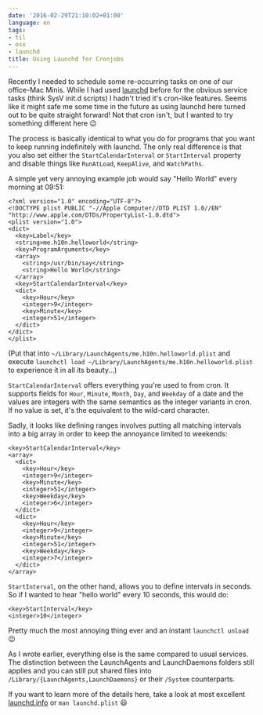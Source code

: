 ```yaml
---
date: '2016-02-29T21:10:02+01:00'
language: en
tags:
- til
- osx
- launchd
title: Using Launchd for Cronjobs
---
```


Recently I needed to schedule some re-occurring tasks on one of our office-Mac
Minis. While I had used [launchd][] before for the obvious service tasks (think
SysV init.d scripts) I hadn't tried it's cron-like features. Seems like it might
safe me some time in the future as using launchd here turned out to be quite
straight forward! Not that cron isn't, but I wanted to try something different
here 😉

The process is basically identical to what you do for programs that you want to
keep running indefinitely with launchd. The only real difference is that you
also set either the `StartCalendarInterval` or `StartInterval` property and
disable things like `RunAtLoad`, `KeepAlive`, and `WatchPaths`.

A simple yet very annoying example job would say "Hello World" every morning at
09:51:

```
<?xml version="1.0" encoding="UTF-8"?>
<!DOCTYPE plist PUBLIC "-//Apple Computer//DTD PLIST 1.0//EN" "http://www.apple.com/DTDs/PropertyList-1.0.dtd">
<plist version="1.0">
<dict>
  <key>Label</key>
  <string>me.h10n.helloworld</string>
  <key>ProgramArguments</key>
  <array>
    <string>/usr/bin/say</string>
    <string>Hello World</string>
  </array>
  <key>StartCalendarInterval</key>
  <dict>
    <key>Hour</key>
    <integer>9</integer>
    <key>Minute</key>
    <integer>51</integer>
  </dict>
</dict>
</plist>
```

(Put that into `~/Library/LaunchAgents/me.h10n.helloworld.plist` and execute
`launchctl load ~/Library/LaunchAgents/me.h10n.helloworld.plist` to experience
it in all its beauty...)

`StartCalendarInterval` offers everything you're used to from cron. It supports
fields for `Hour`, `Minute`, `Month`, `Day`, and `Weekday` of a date and the
values are integers with the same semantics as the integer variants in cron. If
no value is set, it's the equivalent to the wild-card character.

Sadly, it looks like defining ranges involves putting all matching intervals
into a big array in order to keep the annoyance limited to weekends:

```
<key>StartCalendarInterval</key>
<array>
  <dict>
    <key>Hour</key>
    <integer>9</integer>
    <key>Minute</key>
    <integer>51</integer>
    <key>Weekday</key>
    <integer>6</integer>
  </dict>
  <dict>
    <key>Hour</key>
    <integer>9</integer>
    <key>Minute</key>
    <integer>51</integer>
    <key>Weekday</key>
    <integer>7</integer>
  </dict>
</array>
```

`StartInterval`, on the other hand, allows you to define intervals in
seconds. So if I wanted to hear "hello world" every 10 seconds, this would do:

```
<key>StartInterval</key>
<integer>10</integer>
```

Pretty much the most annoying thing ever and an instant `launchctl unload` 😉

As I wrote earlier, everything else is the same compared to usual services. The
distinction between the LaunchAgents and LaunchDaemons folders still applies and
you can still put shared files into `/Library/{LaunchAgents,LaunchDaemons}` or
their `/System` counterparts.

If you want to learn more of the details here, take a look at most excellent
[launchd.info][info] or `man launchd.plist` 😃


[info]: http://launchd.info/
[launchd]: https://en.wikipedia.org/wiki/Launchd
